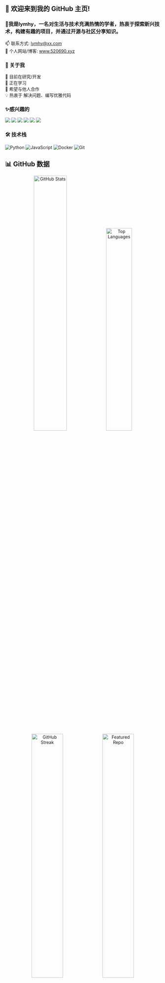 ## 👋 欢迎来到我的 GitHub 主页!   
### 🤗我是lymhy，一名对生活与技术充满热情的学者，热衷于探索新兴技术，构建有趣的项目，并通过开源与社区分享知识。      
📫 联系方式: lymhy@xx.com    
🔗 个人网站/博客: www.520690.xyz        
### 🚀 关于我      
🔭 目前在研究/开发     
🌱 正在学习      
👯 希望与他人合作     
💡 热衷于 解决问题、编写优雅代码  
### ✨感兴趣的
 ![](https://img.shields.io/badge/徒步旅行-FFFFFF?style=for-the-badge)
 ![](https://img.shields.io/badge/移动端开发-FFFFFF?style=for-the-badge)
 ![](https://img.shields.io/badge/应用出海-FFFFFF?style=for-the-badge)
 ![](https://img.shields.io/badge/跨境电商-FFFFFF?style=for-the-badge)
 ![](https://img.shields.io/badge/创业-FFFFFF?style=for-the-badge)
 ![](https://img.shields.io/badge/自媒体-FFFFFF?style=for-the-badge)


### 🛠️ 技术栈      

<p align="left">
    <img src="https://img.shields.io/badge/-Python-3776AB?logo=python&logoColor=white" alt="Python">
    <img src="https://img.shields.io/badge/-JavaScript-F7DF1E?logo=javascript&logoColor=black" alt="JavaScript">
    <img src="https://img.shields.io/badge/-Docker-2496ED?logo=docker&logoColor=white" alt="Docker">
    <img src="https://img.shields.io/badge/-Git-F05032?logo=git&logoColor=white" alt="Git">
</p>



 
## 📊 GitHub 数据

<p align="center">
  <img src="https://github-readme-stats.vercel.app/api?username=lymhy&show_icons=true&theme=dracula&count_private=true&hide_border=true" alt="GitHub Stats" width="46%">
  <img src="https://github-readme-stats.vercel.app/api/top-langs/?username=lymhy&layout=compact&theme=dracula&hide_border=true&langs_count=6" alt="Top Languages" width="41%">
</p>

<p align="center">
  <img src="https://github-readme-streak-stats.herokuapp.com/?user=lymhy&theme=dracula&hide_border=true" alt="GitHub Streak" width="45%">
  <img src="https://github-readme-stats.vercel.app/api/pin/?username=lymhy&repo=lymhy.github.io&theme=dracula&hide_border=true" alt="Featured Repo" width="45%">
</p>


### 🤝 联系与合作    
    欢迎联系我，聊聊技术、项目或任何有趣的想法！😄  
✨ 感谢访问我的主页！ 如果你喜欢我的工作，欢迎给我的项目点个 ⭐！    



